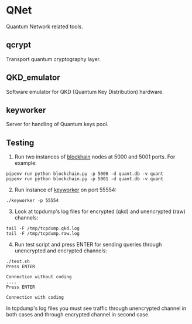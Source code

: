 # QNet

Quantum Network related tools.

## qcrypt

Transport quantum cryptography layer.

## QKD_emulator

Software emulator for QKD (Quantum Key Distribution) hardware.

## keyworker

Server for handling of Quantum keys pool.

## Testing

1) Run two instances of [blockhain](https://github.com/BAlchemyLab/bal) nodes at 5000 and 5001 ports. For example:
```
pipenv run python blockchain.py -p 5000 -d quant.db -v quant
pipenv run python blockchain.py -p 5001 -d quant.db -v quant
```

2) Run instance of [keyworker](https://github.com/BAlchemyLab/qnet/tree/master/keyworker) on port 55554:
```
./keyworker -p 55554
```

3) Look at tcpdump's log files for encrypted (qkd) and unencrypted (raw) channels:
```
tail -F /tmp/tcpdump.qkd.log
tail -F /tmp/tcpdump.raw.log
```

4) Run test script and press ENTER for sending queries through unencrypted and encrypted channels:
```
./test.sh
Press ENTER

Connection without coding
....
Press ENTER

Connection with coding

```
In tcpdump's log files you must see traffic through unencrypted channel in both cases and through encrypted channel in second case.
